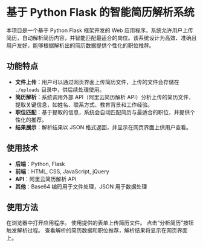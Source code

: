 # 基于 Python Flask 的智能简历解析系统

本项目是一个基于 Python Flask 框架开发的 Web 应用程序。系统允许用户上传简历，自动解析简历内容，并智能匹配最适合的岗位。该系统设计为高效、准确且用户友好，能够根据解析出的简历数据提供个性化的职位推荐。

## 功能特点

- **文件上传**：用户可以通过网页界面上传简历文件，上传的文件会存储在 `./uploads` 目录中，供后续处理使用。
- **简历解析**：系统调用外部 API（阿里云简历解析 API）分析上传的简历文件，提取关键信息，如姓名、联系方式、教育背景和工作经验。
- **职位匹配**：基于提取的信息，系统会自动匹配简历与最适合的职位，并提供个性化的推荐。
- **结果展示**：解析结果以 JSON 格式返回，并显示在网页界面上供用户查看。

## 使用技术

- **后端**：Python, Flask
- **前端**：HTML, CSS, JavaScript, jQuery
- **API**：阿里云简历解析 API
- **其他**：Base64 编码用于文件处理，JSON 用于数据处理

## 使用方法
在浏览器中打开应用程序。
使用提供的表单上传简历文件。
点击“分析简历”按钮触发解析过程。
查看解析的简历数据和职位推荐，解析结果将显示在网页界面上。